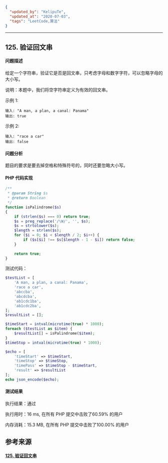 ```json
{
  "updated_by": "KelipuTe",
  "updated_at": "2020-07-03",
  "tags": "LeetCode,算法"
}
```

---

## 125. 验证回文串

#### 问题描述

给定一个字符串，验证它是否是回文串，只考虑字母和数字字符，可以忽略字母的大小写。

说明：本题中，我们将空字符串定义为有效的回文串。

示例 1:

```
输入: "A man, a plan, a canal: Panama"
输出: true
```

示例 2:

```
输入: "race a car"
输出: false
```

#### 问题分析

题目的要求是要去掉空格和特殊符号的，同时还要忽略大小写。

#### PHP 代码实现

```php
/**
 * @param String $s
 * @return Boolean
 */
function isPalindrome($s)
{
    if (strlen($s) === 0) return true;
    $s = preg_replace('/\W/', '', $s);
    $s = strtolower($s);
    $length = strlen($s);
    for ($i = 0; $i < $length / 2; $i++) {
        if ($s[$i] !== $s[$length - 1 - $i]) return false;
    }
    
    return true;
}
```

测试代码：

```php
$testList = [
    'A man, a plan, a canal: Panama',
    'race a car',
    'abccba',
    'abcdcba',
    'ab1cdc1ba',
    'ab1cdc2ba',
];
$resultList = [];

$timeStart = intval(microtime(true) * 1000);
foreach ($testList as $item) {
    $resultList[] = isPalindrome($item);
}
$timeStop = intval(microtime(true) * 1000);

$echo = [
    'timeStart' => $timeStart,
    'timeStop' => $timeStop,
    'timePass' => $timeStop - $timeStart,
    'result' => $resultList
];
echo json_encode($echo);
```

#### 测试结果

执行结果：通过

执行用时：16 ms, 在所有 PHP 提交中击败了60.59% 的用户

内存消耗：15.3 MB, 在所有 PHP 提交中击败了100.00% 的用户

## 参考来源

#### [125. 验证回文串](https://leetcode-cn.com/problems/valid-palindrome/)